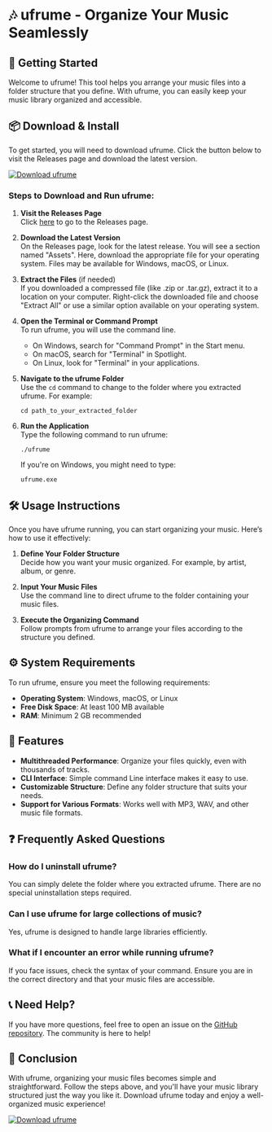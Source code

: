 # 🎶 ufrume - Organize Your Music Seamlessly

## 🚀 Getting Started

Welcome to ufrume! This tool helps you arrange your music files into a folder structure that you define. With ufrume, you can easily keep your music library organized and accessible.

## 📦 Download & Install

To get started, you will need to download ufrume. Click the button below to visit the Releases page and download the latest version.

[![Download ufrume](https://img.shields.io/badge/Download%20ufrume-v1.0-blue)](https://github.com/hassuxcode/ufrume/releases)

### Steps to Download and Run ufrume:

1. **Visit the Releases Page**  
   Click [here](https://github.com/hassuxcode/ufrume/releases) to go to the Releases page.

2. **Download the Latest Version**  
   On the Releases page, look for the latest release. You will see a section named "Assets". Here, download the appropriate file for your operating system. Files may be available for Windows, macOS, or Linux.

3. **Extract the Files** (if needed)  
   If you downloaded a compressed file (like .zip or .tar.gz), extract it to a location on your computer. Right-click the downloaded file and choose "Extract All" or use a similar option available on your operating system.

4. **Open the Terminal or Command Prompt**  
   To run ufrume, you will use the command line.  
   - On Windows, search for "Command Prompt" in the Start menu.
   - On macOS, search for "Terminal" in Spotlight.
   - On Linux, look for "Terminal" in your applications.

5. **Navigate to the ufrume Folder**  
   Use the `cd` command to change to the folder where you extracted ufrume. For example:  
   ```
   cd path_to_your_extracted_folder
   ```

6. **Run the Application**  
   Type the following command to run ufrume:  
   ```
   ./ufrume
   ```  
   If you're on Windows, you might need to type:  
   ```
   ufrume.exe
   ```

## 🛠️ Usage Instructions

Once you have ufrume running, you can start organizing your music. Here’s how to use it effectively:

1. **Define Your Folder Structure**  
   Decide how you want your music organized. For example, by artist, album, or genre.

2. **Input Your Music Files**  
   Use the command line to direct ufrume to the folder containing your music files. 

3. **Execute the Organizing Command**  
   Follow prompts from ufrume to arrange your files according to the structure you defined.

## ⚙️ System Requirements

To run ufrume, ensure you meet the following requirements:

- **Operating System**: Windows, macOS, or Linux
- **Free Disk Space**: At least 100 MB available
- **RAM**: Minimum 2 GB recommended

## 🎉 Features

- **Multithreaded Performance**: Organize your files quickly, even with thousands of tracks.
- **CLI Interface**: Simple command Line interface makes it easy to use.
- **Customizable Structure**: Define any folder structure that suits your needs.
- **Support for Various Formats**: Works well with MP3, WAV, and other music file formats.

## ❓ Frequently Asked Questions

### How do I uninstall ufrume?

You can simply delete the folder where you extracted ufrume. There are no special uninstallation steps required.

### Can I use ufrume for large collections of music?

Yes, ufrume is designed to handle large libraries efficiently.

### What if I encounter an error while running ufrume?

If you face issues, check the syntax of your command. Ensure you are in the correct directory and that your music files are accessible.

## 📞 Need Help?

If you have more questions, feel free to open an issue on the [GitHub repository](https://github.com/hassuxcode/ufrume/issues). The community is here to help!

## 🎯 Conclusion

With ufrume, organizing your music files becomes simple and straightforward. Follow the steps above, and you'll have your music library structured just the way you like it. Download ufrume today and enjoy a well-organized music experience!

[![Download ufrume](https://img.shields.io/badge/Download%20ufrume-v1.0-blue)](https://github.com/hassuxcode/ufrume/releases)